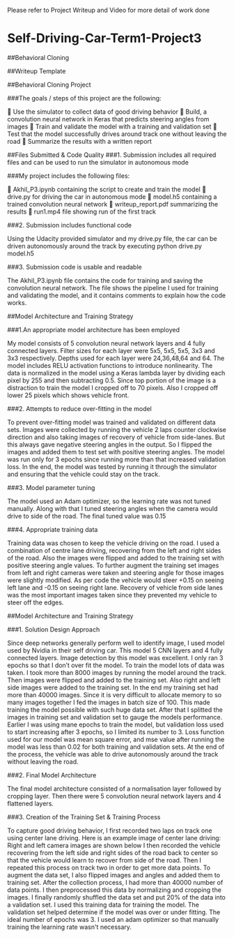 Please refer to Project Writeup and Video for more detail of work done

# Self-Driving-Car-Term1-Project3
##Behavioral Cloning

##Writeup Template

##Behavioral Cloning Project

###The goals / steps of this project are the following:

 Use the simulator to collect data of good driving behavior
 Build, a convolution neural network in Keras that predicts steering
angles from images
 Train and validate the model with a training and validation set
 Test that the model successfully drives around track one without
leaving the road
 Summarize the results with a written report

##Files Submitted & Code Quality
###1. Submission includes all required files and can be used to run the
simulator in autonomous mode

###My project includes the following files:

 Akhil_P3.ipynb containing the script to create and train the model
 drive.py for driving the car in autonomous mode
 model.h5 containing a trained convolution neural network
 writeup_report.pdf summarizing the results
 run1.mp4 file showing run of the first track

###2. Submission includes functional code

Using the Udacity provided simulator and my drive.py file, the car can be
driven autonomously around the track by executing
python drive.py model.h5

###3. Submission code is usable and readable

The Akhil_P3.ipynb file contains the code for training and saving the
convolution neural network. The file shows the pipeline I used for
training and validating the model, and it contains comments to explain
how the code works.

##Model Architecture and Training Strategy

###1.An appropriate model architecture has been employed

My model consists of 5 convolution neural network layers and 4 fully
connected layers. Filter sizes for each layer were 5x5, 5x5, 5x5, 3x3 and
3x3 respectively. Depths used for each layer were 24,36,48,64 and 64.
The model includes RELU activation functions to introduce nonlinearity.
The data is normalized in the model using a Keras lambda layer by
dividing each pixel by 255 and then subtracting 0.5. Since top portion of
the image is a distraction to train the model I cropped off to 70 pixels.
Also I cropped off lower 25 pixels which shows vehicle front. 

###2. Attempts to reduce over-fitting in the model

To prevent over-fitting model was trained and validated on different data
sets. Images were collected by running the vehicle 2 laps counter
clockwise direction and also taking images of recovery of vehicle from
side-lanes. But this always gave negative steering angles in the output.
So I flipped the images and added them to test set with positive steering
angles. The model was run only for 3 epochs since running more than that
increased validation loss. In the end, the model was tested by running it
through the simulator and ensuring that the vehicle could stay on the
track.

###3. Model parameter tuning

The model used an Adam optimizer, so the learning rate was not tuned
manually. Along with that I tuned steering angles when the camera would
drive to side of the road. The final tuned value was 0.15

###4. Appropriate training data

Training data was chosen to keep the vehicle driving on the road. I used
a combination of centre lane driving, recovering from the left and right
sides of the road. Also the images were flipped and added to the training
set with positive steering angle values. To further augment the training
set images from left and right cameras were taken and steering angle for
those images were slightly modified. As per code the vehicle would steer
+0.15 on seeing left lane and -0.15 on seeing right lane. Recovery of
vehicle from side lanes was the most important images taken since they
prevented my vehicle to steer off the edges.

##Model Architecture and Training Strategy

###1. Solution Design Approach

Since deep networks generally perform well to identify image, I used
model used by Nvidia in their self driving car. This model 5 CNN layers
and 4 fully connected layers. Image detection by this model was
excellent. I only ran 3 epochs so that I don’t over fit the model.
To train the model lots of data was taken. I took more than 8000 images
by running the model around the track. Then images were flipped and added
to the training set. Also right and left side images were added to the
training set. In the end my training set had more than 40000 images.
Since it is very difficult to allocate memory to so many images together
I fed the images in batch size of 100. This made training the model
possible with such huge data set.
After that I splitted the images in training set and validation set to
gauge the models performance. Earlier I was using mane epochs to train
the model, but validation loss used to start increasing after 3 epochs,
so I limited its number to 3. Loss function used for our model was mean
square error, and mse value after running the model was less than 0.02
for both training and validation sets.
At the end of the process, the vehicle was able to drive autonomously
around the track without leaving the road.

###2. Final Model Architecture

The final model architecture consisted of a normalisation layer followed
by cropping layer. Then there were 5 convolution neural network layers
and 4 flattened layers.

###3. Creation of the Training Set & Training Process

To capture good driving behavior, I first recorded two laps on track one
using center lane driving. Here is an example image of center lane
driving:
Right and left camera images are shown below
I then recorded the vehicle recovering from the left side and right sides
of the road back to center so that the vehicle would learn to recover
from side of the road.
Then I repeated this process on track two in order to get more data
points. To augment the data set, I also flipped images and angles and
added them to training set.
After the collection process, I had more than 40000 number of data
points. I then preprocessed this data by normalizing and cropping the
images.
I finally randomly shuffled the data set and put 20% of the data into a
validation set.
I used this training data for training the model. The validation set
helped determine if the model was over or under fitting. The ideal number
of epochs was 3. I used an adam optimizer so that manually training the
learning rate wasn't necessary.

